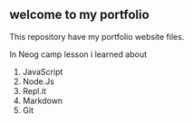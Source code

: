 ## welcome to my portfolio

This repository have my portfolio website files.

In Neog camp lesson i learned about

1. JavaScript
2. Node.Js
3. Repl.it
4. Markdown
5. Git